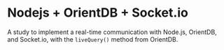 # Nodejs + OrientDB + Socket.io

A study to implement a real-time communication with Node.js, OrientDB, and Socket.io, with the `liveQuery()` method from OrientDB.